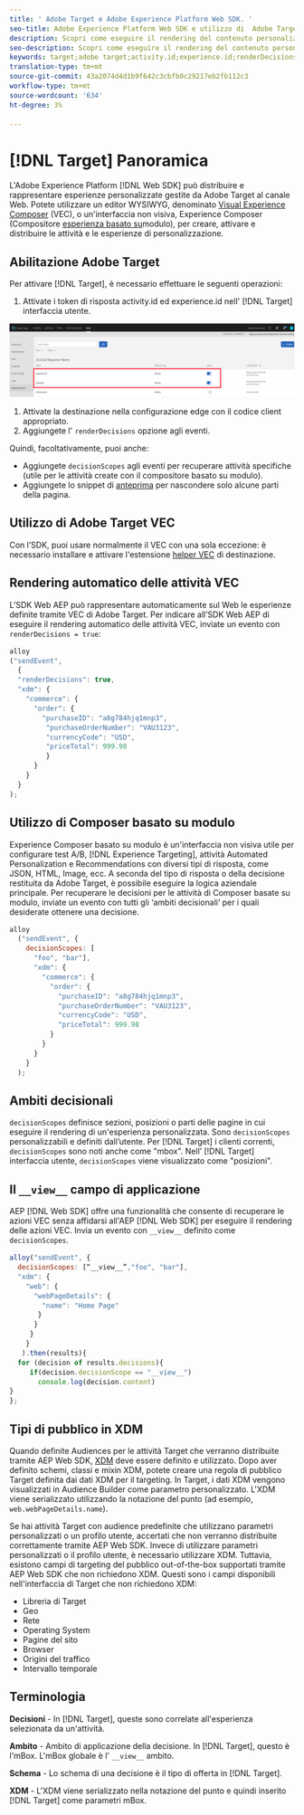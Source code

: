 ```yaml
---
title: ' Adobe Target e Adobe Experience Platform Web SDK. '
seo-title: Adobe Experience Platform Web SDK e utilizzo di  Adobe Target
description: Scopri come eseguire il rendering del contenuto personalizzato con  Experience Platform Web SDK tramite  Adobe Target
seo-description: Scopri come eseguire il rendering del contenuto personalizzato con  Experience Platform Web SDK tramite  Adobe Target
keywords: target;adobe target;activity.id;experience.id;renderDecisions;decisionScopes;prehiding snippet;vec;Form-Based Experience Composer;xdm;audiences;decisions;scope;schema;
translation-type: tm+mt
source-git-commit: 43a2074d4d1b9f642c3cbfb0c29217eb2fb112c3
workflow-type: tm+mt
source-wordcount: '634'
ht-degree: 3%

---
```



# [!DNL Target] Panoramica

L&#39;Adobe Experience Platform [!DNL Web SDK] può distribuire e rappresentare esperienze personalizzate gestite da Adobe Target  al canale Web. Potete utilizzare un editor WYSIWYG, denominato [Visual Experience Composer](https://docs.adobe.com/content/help/en/target/using/experiences/vec/visual-experience-composer.html) (VEC), o un&#39;interfaccia non visiva, Experience Composer (Compositore [esperienza basato su](https://docs.adobe.com/content/help/en/target/using/experiences/form-experience-composer.html)modulo), per creare, attivare e distribuire le attività e le esperienze di personalizzazione.

## Abilitazione  Adobe Target

Per attivare [!DNL Target], è necessario effettuare le seguenti operazioni:

1. Attivate i token di risposta activity.id ed experience.id nell&#39; [!DNL Target] interfaccia utente.

![target_reponse_token](../../solution-specific/target/assets/target_response_token.png)

1. Attivate la destinazione nella configurazione [](../../fundamentals/edge-configuration.md) edge con il codice client appropriato.
1. Aggiungete l&#39; `renderDecisions` opzione agli eventi.

Quindi, facoltativamente, puoi anche:

* Aggiungete `decisionScopes` agli eventi per recuperare attività specifiche (utile per le attività create con il compositore basato su modulo).
* Aggiungete lo snippet di [anteprima](../../solution-specific/target/flicker-management.md) per nascondere solo alcune parti della pagina.

## Utilizzo di  Adobe Target VEC

Con l’SDK, puoi usare normalmente il VEC con una sola eccezione: è necessario installare e attivare l&#39;estensione [helper VEC](https://docs.adobe.com/content/help/en/target/using/experiences/vec/troubleshoot-composer/vec-helper-browser-extension.html) di destinazione.

## Rendering automatico delle attività VEC

L’SDK Web AEP può rappresentare automaticamente sul Web le esperienze definite tramite  VEC di Adobe Target. Per indicare all’SDK Web AEP di eseguire il rendering automatico delle attività VEC, inviate un evento con `renderDecisions = true`:

```javascript
alloy
("sendEvent", 
  { 
  "renderDecisions": true, 
  "xdm": {
    "commerce": { 
      "order": {
        "purchaseID": "a8g784hjq1mnp3", 
         "purchaseOrderNumber": "VAU3123", 
         "currencyCode": "USD", 
         "priceTotal": 999.98 
         } 
      } 
    }
  }
);
```

## Utilizzo di Composer basato su modulo

Experience Composer basato su modulo è un&#39;interfaccia non visiva utile per configurare test A/B, [!DNL Experience Targeting],  attività Automated Personalization e Recommendations con diversi tipi di risposta, come JSON, HTML, Image, ecc. A seconda del tipo di risposta o della decisione restituita da  Adobe Target, è possibile eseguire la logica aziendale principale. Per recuperare le decisioni per le attività di Composer basate su modulo, inviate un evento con tutti gli ‘ambiti decisionali’ per i quali desiderate ottenere una decisione.

```javascript
alloy
  ("sendEvent", { 
    decisionScopes: [
      "foo", "bar"], 
      "xdm": {
        "commerce": { 
          "order": { 
            "purchaseID": "a8g784hjq1mnp3", 
            "purchaseOrderNumber": "VAU3123", 
            "currencyCode": "USD", 
            "priceTotal": 999.98 
          } 
        } 
      } 
    }
  );
```

## Ambiti decisionali

`decisionScopes` definisce sezioni, posizioni o parti delle pagine in cui eseguire il rendering di un&#39;esperienza personalizzata. Sono `decisionScopes` personalizzabili e definiti dall’utente. Per [!DNL Target] i clienti correnti, `decisionScopes` sono noti anche come &quot;mbox&quot;. Nell’ [!DNL Target] interfaccia utente, `decisionScopes` viene visualizzato come &quot;posizioni&quot;.

## Il `__view__` campo di applicazione

AEP [!DNL Web SDK] offre una funzionalità che consente di recuperare le azioni VEC senza affidarsi all&#39;AEP [!DNL Web SDK] per eseguire il rendering delle azioni VEC. Invia un evento con `__view__` definito come `decisionScopes`.

```javascript
alloy("sendEvent", {
  decisionScopes: [“__view__”,"foo", "bar"], 
  "xdm": { 
    "web": { 
      "webPageDetails": { 
        "name": "Home Page"
       }
      } 
     }
    }
   ).then(results){
  for (decision of results.decisions){
     if(decision.decisionScope == "__view__")
       console.log(decision.content)
}
};
```

## Tipi di pubblico in XDM

Quando definite Audiences per le attività Target che verranno distribuite tramite AEP Web SDK, [XDM](https://docs.adobe.com/content/help/it-IT/experience-platform/xdm/home.html) deve essere definito e utilizzato. Dopo aver definito schemi, classi e mixin XDM, potete creare una regola di pubblico Target definita dai dati XDM per il targeting. In Target, i dati XDM vengono visualizzati in Audience Builder come parametro personalizzato. L&#39;XDM viene serializzato utilizzando la notazione del punto (ad esempio, `web.webPageDetails.name`).

Se hai attività Target con audience predefinite che utilizzano parametri personalizzati o un profilo utente, accertati che non verranno distribuite correttamente tramite AEP Web SDK. Invece di utilizzare parametri personalizzati o il profilo utente, è necessario utilizzare XDM. Tuttavia, esistono campi di targeting del pubblico out-of-the-box supportati tramite AEP Web SDK che non richiedono XDM. Questi sono i campi disponibili nell&#39;interfaccia di Target che non richiedono XDM:

* Libreria di Target
* Geo
* Rete 
* Operating System
* Pagine del sito
* Browser
* Origini del traffico
* Intervallo temporale

## Terminologia

**Decisioni** - In [!DNL Target], queste sono correlate all&#39;esperienza selezionata da un&#39;attività.

**Ambito** - Ambito di applicazione della decisione. In [!DNL Target], questo è l&#39;mBox. L&#39;mBox globale è l&#39; `__view__` ambito.

**Schema** - Lo schema di una decisione è il tipo di offerta in [!DNL Target].

**XDM** - L&#39;XDM viene serializzato nella notazione del punto e quindi inserito [!DNL Target] come parametri mBox.
